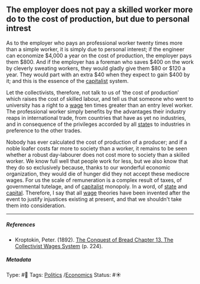 ## The employer does not pay a skilled worker more do to the cost of production, but due to personal intrest

As to the employer who pays an professional worker twenty times more than a simple worker, it is simply due to personal interest; if the engineer can economize $4,000 a year on the cost of production, the employer pays them $800. And if the employer has a foreman who saves $400 on the work by cleverly sweating workers, they would gladly give them $80 or $120 a year. They would part with an extra $40 when they expect to gain $400 by it; and this is the essence of the [capitalist](Capitalism.md) system. 

Let the collectivists, therefore, not talk to us of ‘the cost of production’ which raises the cost of skilled labour, and tell us that someone who went to university has a right to a [wage]() ten times greater than an entry level worker. The professional worker simply benefits by the advantages their industry reaps in international trade, from countries that have as yet no industries, and in consequence of the privileges accorded by all [state]()s to industries in preference to the other trades.

Nobody has ever calculated the cost of production of a producer; and if a noble loafer costs far more to society than a worker, it remains to be seen whether a robust day-labourer does not cost more to society than a skilled worker. We know full well that people work for less, but we also know that they do so exclusively because, thanks to our wonderful economic organization, they would die of hunger did they not accept these mediocre wages. For us the scale of remuneration is a complex result of taxes, of governmental tutelage, and of [capitalist](Capitalism.md) monopoly. In a word, of [state]() and [capital](Capital.md). Therefore, I say that all [wage]() theories have been invented after the event to justify injustices existing at present, and that we shouldn't take them into consideration.

---

##### References

* Kroptokin, Peter. (1892). [The Conquest of Bread Chapter 13. The Collectivist Wages System](The%20Conquest%20of%20Bread%20Chapter%2013.%20The%20Collectivist%20Wages%20System.md) (p. 224).

##### Metadata

Type: #🔴 
Tags: [Politics](Politics.md) /[Economics]()
Status: #☀️ 
